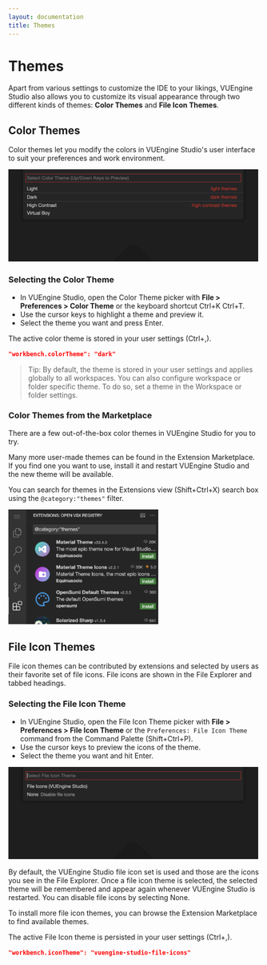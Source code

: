 ```yaml
---
layout: documentation
title: Themes
---
```


# Themes

Apart from various settings to customize the IDE to your likings, VUEngine Studio also allows you to customize its visual appearance through two different kinds of themes: **Color Themes** and **File Icon Themes**.

## Color Themes

Color themes let you modify the colors in VUEngine Studio's user interface to suit your preferences and work environment.

<a href="/documentation/images/basics/themes/theme-picker.png"><img src="/documentation/images/basics/themes/theme-picker.png" width="500" /></a>

### Selecting the Color Theme

- In VUEngine Studio, open the Color Theme picker with **File > Preferences > Color Theme** or the keyboard shortcut <span class="keys" data-osx="⌘K ⌘T">Ctrl+K Ctrl+T</span>.
- Use the cursor keys to highlight a theme and preview it.
- Select the theme you want and press <span class="keys">Enter</span>.

The active color theme is stored in your user settings (<span class="keys" data-osx="⌘,">Ctrl+,</span>).

```json
"workbench.colorTheme": "dark"
```

> Tip: By default, the theme is stored in your user settings and applies globally to all workspaces. You can also configure workspace or folder specific theme. To do so, set a theme in the Workspace or folder settings.

### Color Themes from the Marketplace

There are a few out-of-the-box color themes in VUEngine Studio for you to try.

Many more user-made themes can be found in the Extension Marketplace. If you find one you want to use, install it and restart VUEngine Studio and the new theme will be available.

You can search for themes in the Extensions view (<span class="keys" data-osx="⇧⌘X">Shift+Ctrl+X</span>) search box using the `@category:"themes"` filter.

<a href="/documentation/images/basics/themes/themes-extensions.png"><img src="/documentation/images/basics/themes/themes-extensions.png" width="300" /></a>

## File Icon Themes

File icon themes can be contributed by extensions and selected by users as their favorite set of file icons. File icons are shown in the File Explorer and tabbed headings.

### Selecting the File Icon Theme

- In VUEngine Studio, open the File Icon Theme picker with **File > Preferences > File Icon Theme** or the `Preferences: File Icon Theme` command from the Command Palette (<span class="keys" data-osx="⇧⌘P">Shift+Ctrl+P</span>).
- Use the cursor keys to preview the icons of the theme.
- Select the theme you want and hit <span class="keys">Enter</span>.

<a href="/documentation/images/basics/themes/file-icon-theme-picker.png"><img src="/documentation/images/basics/themes/file-icon-theme-picker.png" width="500" /></a>

By default, the VUEngine Studio file icon set is used and those are the icons you see in the File Explorer. Once a file icon theme is selected, the selected theme will be remembered and appear again whenever VUEngine Studio is restarted. You can disable file icons by selecting None.

To install more file icon themes, you can browse the Extension Marketplace to find available themes.

The active File Icon theme is persisted in your user settings (<span class="keys" data-osx="⌘,">Ctrl+,</span>).

```json
"workbench.iconTheme": "vuengine-studio-file-icons"
```
